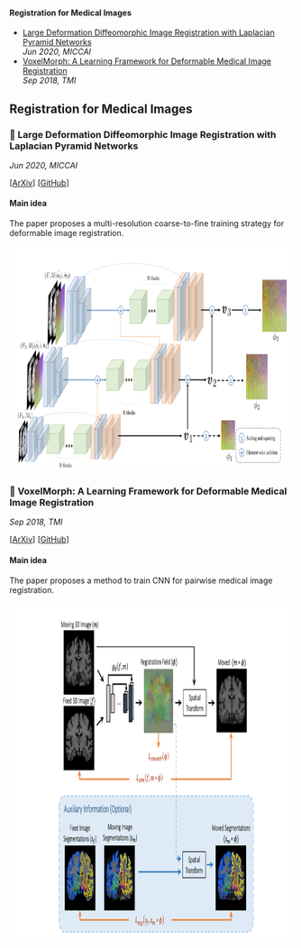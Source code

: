 #### Registration for Medical Images
- [Large Deformation Diffeomorphic Image Registration with Laplacian Pyramid Networks](#small_blue_diamond-large-deformation-diffeomorphic-image-registration-with-laplacian-pyramid-networks)    
_Jun 2020, MICCAI_
- [VoxelMorph: A Learning Framework for Deformable Medical Image Registration](#small_blue_diamond-voxelmorph-a-learning-framework-for-deformable-medical-image-registration)    
_Sep 2018, TMI_

## Registration for Medical Images

### :small_blue_diamond: Large Deformation Diffeomorphic Image Registration with Laplacian Pyramid Networks
_Jun 2020, MICCAI_  

[[ArXiv](https://arxiv.org/abs/2006.16148)]
[[GitHub](https://github.com/cwmok/LapIRN)]

#### Main idea
The paper proposes a multi-resolution coarse-to-fine training strategy for deformable image registration.

<img src="medical_registration_images/lapirn_framework.png" height="400" />

### :small_blue_diamond: VoxelMorph: A Learning Framework for Deformable Medical Image Registration
_Sep 2018, TMI_  

[[ArXiv](https://arxiv.org/abs/1809.05231)]
[[GitHub](https://github.com/voxelmorph/voxelmorph)]

#### Main idea
The paper proposes a method to train CNN for pairwise medical image registration.

<img src="medical_registration_images/voxelmorph_framework.png" height="600" />

